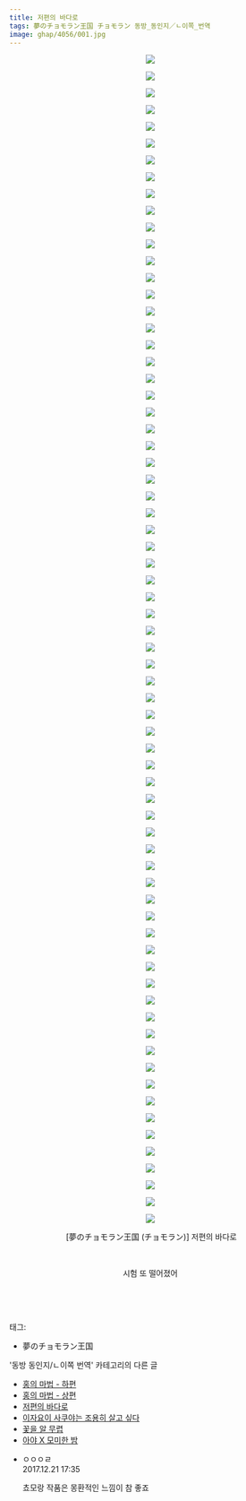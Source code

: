 ```yaml
---
title: 저편의 바다로
tags: 夢のチョモラン王国 チョモラン 동방_동인지／ㄴ이쪽_번역
image: ghap/4056/001.jpg
---
```

<div class="article">
<p style="text-align: center; clear: none; float: none;"><img src="{{ site.nasurl }}/ghap/4056/001.jpg"/></p>
<p style="text-align: center; clear: none; float: none;"><img src="{{ site.nasurl }}/ghap/4056/002.jpg"/></p>
<p style="text-align: center; clear: none; float: none;"><img src="{{ site.nasurl }}/ghap/4056/003.jpg"/></p>
<p style="text-align: center; clear: none; float: none;"><img src="{{ site.nasurl }}/ghap/4056/004.jpg"/></p>
<p style="text-align: center; clear: none; float: none;"><img src="{{ site.nasurl }}/ghap/4056/005.jpg"/></p>
<p style="text-align: center; clear: none; float: none;"><img src="{{ site.nasurl }}/ghap/4056/006.jpg"/></p>
<p style="text-align: center; clear: none; float: none;"><img src="{{ site.nasurl }}/ghap/4056/007.jpg"/></p>
<p style="text-align: center; clear: none; float: none;"><img src="{{ site.nasurl }}/ghap/4056/008.jpg"/></p>
<p style="text-align: center; clear: none; float: none;"><img src="{{ site.nasurl }}/ghap/4056/009.jpg"/></p>
<p style="text-align: center; clear: none; float: none;"><img src="{{ site.nasurl }}/ghap/4056/010.jpg"/></p>
<p style="text-align: center; clear: none; float: none;"><img src="{{ site.nasurl }}/ghap/4056/011.jpg"/></p>
<p style="text-align: center; clear: none; float: none;"><img src="{{ site.nasurl }}/ghap/4056/012.jpg"/></p>
<p style="text-align: center; clear: none; float: none;"><img src="{{ site.nasurl }}/ghap/4056/013.jpg"/></p>
<p style="text-align: center; clear: none; float: none;"><img src="{{ site.nasurl }}/ghap/4056/014.jpg"/></p>
<p style="text-align: center; clear: none; float: none;"><img src="{{ site.nasurl }}/ghap/4056/015.jpg"/></p>
<p style="text-align: center; clear: none; float: none;"><img src="{{ site.nasurl }}/ghap/4056/016.jpg"/></p>
<p style="text-align: center; clear: none; float: none;"><img src="{{ site.nasurl }}/ghap/4056/017.jpg"/></p>
<p style="text-align: center; clear: none; float: none;"><img src="{{ site.nasurl }}/ghap/4056/018.jpg"/></p>
<p style="text-align: center; clear: none; float: none;"><img src="{{ site.nasurl }}/ghap/4056/019.jpg"/></p>
<p style="text-align: center; clear: none; float: none;"><img src="{{ site.nasurl }}/ghap/4056/020.jpg"/></p>
<p style="text-align: center; clear: none; float: none;"><img src="{{ site.nasurl }}/ghap/4056/021.jpg"/></p>
<p style="text-align: center; clear: none; float: none;"><img src="{{ site.nasurl }}/ghap/4056/022.jpg"/></p>
<p style="text-align: center; clear: none; float: none;"><img src="{{ site.nasurl }}/ghap/4056/023.jpg"/></p>
<p style="text-align: center; clear: none; float: none;"><img src="{{ site.nasurl }}/ghap/4056/024.jpg"/></p>
<p style="text-align: center; clear: none; float: none;"><img src="{{ site.nasurl }}/ghap/4056/025.jpg"/></p>
<p style="text-align: center; clear: none; float: none;"><img src="{{ site.nasurl }}/ghap/4056/026.jpg"/></p>
<p style="text-align: center; clear: none; float: none;"><img src="{{ site.nasurl }}/ghap/4056/027.jpg"/></p>
<p style="text-align: center; clear: none; float: none;"><img src="{{ site.nasurl }}/ghap/4056/028.jpg"/></p>
<p style="text-align: center; clear: none; float: none;"><img src="{{ site.nasurl }}/ghap/4056/029.jpg"/></p>
<p style="text-align: center; clear: none; float: none;"><img src="{{ site.nasurl }}/ghap/4056/030.jpg"/></p>
<p style="text-align: center; clear: none; float: none;"><img src="{{ site.nasurl }}/ghap/4056/031.jpg"/></p>
<p style="text-align: center; clear: none; float: none;"><img src="{{ site.nasurl }}/ghap/4056/032.jpg"/></p>
<p style="text-align: center; clear: none; float: none;"><img src="{{ site.nasurl }}/ghap/4056/033.jpg"/></p>
<p style="text-align: center; clear: none; float: none;"><img src="{{ site.nasurl }}/ghap/4056/034.jpg"/></p>
<p style="text-align: center; clear: none; float: none;"><img src="{{ site.nasurl }}/ghap/4056/035.jpg"/></p>
<p style="text-align: center; clear: none; float: none;"><img src="{{ site.nasurl }}/ghap/4056/036.jpg"/></p>
<p style="text-align: center; clear: none; float: none;"><img src="{{ site.nasurl }}/ghap/4056/037.jpg"/></p>
<p style="text-align: center; clear: none; float: none;"><img src="{{ site.nasurl }}/ghap/4056/038.jpg"/></p>
<p style="text-align: center; clear: none; float: none;"><img src="{{ site.nasurl }}/ghap/4056/039.jpg"/></p>
<p style="text-align: center; clear: none; float: none;"><img src="{{ site.nasurl }}/ghap/4056/040.jpg"/></p>
<p style="text-align: center; clear: none; float: none;"><img src="{{ site.nasurl }}/ghap/4056/041.jpg"/></p>
<p style="text-align: center; clear: none; float: none;"><img src="{{ site.nasurl }}/ghap/4056/042.jpg"/></p>
<p style="text-align: center; clear: none; float: none;"><img src="{{ site.nasurl }}/ghap/4056/043.jpg"/></p>
<p style="text-align: center; clear: none; float: none;"><img src="{{ site.nasurl }}/ghap/4056/044.jpg"/></p>
<p style="text-align: center; clear: none; float: none;"><img src="{{ site.nasurl }}/ghap/4056/045.jpg"/></p>
<p style="text-align: center; clear: none; float: none;"><img src="{{ site.nasurl }}/ghap/4056/046.jpg"/></p>
<p style="text-align: center; clear: none; float: none;"><img src="{{ site.nasurl }}/ghap/4056/047.jpg"/></p>
<p style="text-align: center; clear: none; float: none;"><img src="{{ site.nasurl }}/ghap/4056/048.jpg"/></p>
<p style="text-align: center; clear: none; float: none;"><img src="{{ site.nasurl }}/ghap/4056/049.jpg"/></p>
<p style="text-align: center; clear: none; float: none;"><img src="{{ site.nasurl }}/ghap/4056/050.jpg"/></p>
<p style="text-align: center; clear: none; float: none;"><img src="{{ site.nasurl }}/ghap/4056/051.jpg"/></p>
<p style="text-align: center; clear: none; float: none;"><img src="{{ site.nasurl }}/ghap/4056/052.jpg"/></p>
<p style="text-align: center; clear: none; float: none;"><img src="{{ site.nasurl }}/ghap/4056/053.jpg"/></p>
<p style="text-align: center; clear: none; float: none;"><img src="{{ site.nasurl }}/ghap/4056/054.jpg"/></p>
<p style="text-align: center; clear: none; float: none;"><img src="{{ site.nasurl }}/ghap/4056/055.jpg"/></p>
<p style="text-align: center; clear: none; float: none;"><img src="{{ site.nasurl }}/ghap/4056/056.jpg"/></p>
<p style="text-align: center; clear: none; float: none;"><img src="{{ site.nasurl }}/ghap/4056/057.jpg"/></p>
<p style="text-align: center; clear: none; float: none;"><img src="{{ site.nasurl }}/ghap/4056/058.jpg"/></p>
<p style="text-align: center; clear: none; float: none;"><img src="{{ site.nasurl }}/ghap/4056/059.jpg"/></p>
<p style="text-align: center; clear: none; float: none;"><img src="{{ site.nasurl }}/ghap/4056/060.jpg"/></p>
<p style="text-align: center; clear: none; float: none;"><img src="{{ site.nasurl }}/ghap/4056/061.jpg"/></p>
<p style="text-align: center; clear: none; float: none;"><img src="{{ site.nasurl }}/ghap/4056/062.jpg"/></p>
<p style="text-align: center; clear: none; float: none;"><img src="{{ site.nasurl }}/ghap/4056/063.jpg"/></p>
<p style="text-align: center; clear: none; float: none;"><img src="{{ site.nasurl }}/ghap/4056/064.jpg"/></p>
<p style="text-align: center; clear: none; float: none;"><img src="{{ site.nasurl }}/ghap/4056/065.jpg"/></p>
<p style="text-align: center; clear: none; float: none;"><img src="{{ site.nasurl }}/ghap/4056/066.jpg"/></p>
<p style="text-align: center; clear: none; float: none;"><img src="{{ site.nasurl }}/ghap/4056/067.jpg"/></p>
<p style="text-align: center; clear: none; float: none;"><img src="{{ site.nasurl }}/ghap/4056/068.jpg"/></p>
<p style="text-align: center; clear: none; float: none;"><img src="{{ site.nasurl }}/ghap/4056/069.jpg"/></p>
<p style="text-align: center; clear: none; float: none;"><img src="{{ site.nasurl }}/ghap/4056/070.jpg"/></p>
<p style="text-align: center; clear: none; float: none;"> [夢のチョモラン王国 (チョモラン)] 저편의 바다로</p>
<p style="text-align: center; clear: none; float: none;"><br/></p>
<p style="text-align: center; clear: none; float: none;">시험 또 떨어졌어</p>
<p style="text-align: center; clear: none; float: none;"><br/></p>
<p><br/></p>
</div><div class="tagTrail">
<p>태그: </p>
<ul>
<li>夢のチョモラン王国</li>
</ul>
</div><div class="another">
<p>'동방 동인지/ㄴ이쪽 번역' 카테고리의 다른 글</p>
<ul>
<li><a href="/2017-12-22-ghap_4058">홍의 마법 - 하편</a></li>
<li><a href="/2017-12-21-ghap_4057">홍의 마법 - 상편</a></li>
<li><a href="/2017-12-20-ghap_4056">저편의 바다로</a></li>
<li><a href="/2017-12-19-ghap_4055">이자요이 사쿠야는 조용히 살고 싶다</a></li>
<li><a href="/2017-12-14-ghap_4032">꽃을 알 무렵</a></li>
<li><a href="/2017-12-10-ghap_4026">아야 X 모미한 밤</a></li>
</ul>
</div><div class="cb_module cb_fluid">
<div class="cb_wrt cb_profile">
<div class="comment">
<ul>
<li class="cb_thumb_off" id="comment15156996">
<div class="cb_comment_area">
<div class="cb_info_area">
<div class="cb_section">
<span class="cb_nick_name">ㅇㅇㅇㄹ</span>
</div>
<div class="cb_section">
<span class="cb_date">2017.12.21 17:35 </span>
</div>
</div>
<div class="cb_dsc_comment">
<p class="cb_dsc">
											쵸모랑 작품은 몽환적인 느낌이 참 좋죠
										</p>
</div>
</div></li>
</ul>
</div>
</div><!-- commentList close -->
</div>